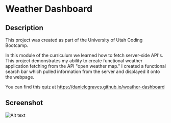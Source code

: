 # Weather Dashboard

## Description

This project was created as part of the University of Utah Coding Bootcamp.

In this module of the curriculum we learned how to fetch server-side API's. This project demonstrates my ability to create functional weather application fetching from the API "open weather map." I created a functional search bar which pulled information from the server and displayed it onto the webpage.

You can find this quiz at https://danielcgraves.github.io/weather-dashboard

## Screenshot

![Alt text](/assets/weather-dashboard-screenshot.png.?raw=true "screenshot of the weather dashboard")


